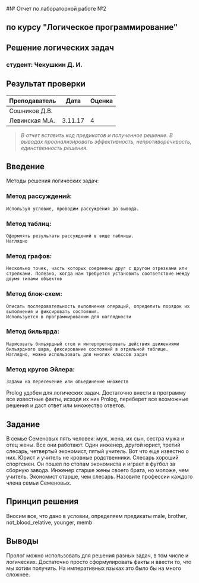 #№ Отчет по лабораторной работе №2
## по курсу "Логическое программирование"

## Решение логических задач

### студент: Чекушкин Д. И.

## Результат проверки

| Преподаватель     | Дата         |  Оценка       |
|-------------------|--------------|---------------|
| Сошников Д.В. |              |               |
| Левинская М.А.|    3.11.17   |      4        |

> *В отчет вставить код предикатов и полученное решение. В выводах проанализировать эффективность, непротиворечивость, единственность решения.*


## Введение

Методы решения логических задач:
### Метод рассуждений: 
	Используя условие, проводим рассуждения до вывода.
### Метод таблиц: 
	Оформлять результаты рассуждений в виде таблицы.
	Наглядно
### Метод графов: 
	Несколько точек, часть которых соеденены друг с другом отрезками или стрелками. Полезно, когда нам требуется установить соответствие между двумя типами объектов 

### Метод блок-схем: 
	Описать последовательность выполнения операций, определить порядок их выполнения и фиксировать состояния.
	Используется в программировании для наглядности

### Метод бильярда: 
	Нарисовать бильярдный стол и интерпретировать действия движениями бильярдного шара, фиксирование состояний в отдельной таблице. Наглядно, можно использовать для многих классов задач

### Метод кругов Эйлера: 
	Задачи на пересечение или объединение множеств

Prolog удобен для логических задач. Достаточно внести в программу все известные факты, исходя их них Prolog, переберет все возможные решения и даст ответ или множество ответов.


## Задание
В семье Семеновых пять человек: муж, жена, их сын, сестра мужа и отец жены. Все они работают. Один инженер, другой юрист, третий слесарь, четвертый экономист, пятый учитель. Вот что еще известно о них. Юрист и учитель не кровные родственники. Слесарь хороший спортсмен. Он пошел по стопам экономиста и играет в футбол за сборную завода. Инженер старше жены своего брата, но моложе, чем учитель. Экономист старше, чем слесарь. Назовите профессии каждого члена семьи Семеновых.

## Принцип решения

Вносим все, что дано в условии, определяем предикаты male, brother, not_blood_relative, younger, memb

## Выводы

Пролог можно использовать для решения разных задач, в том числе и логических. Достаточно просто сформулировать факты и ввести то, что мы хотим получить. На императивных языках это было бы на много сложнее.
